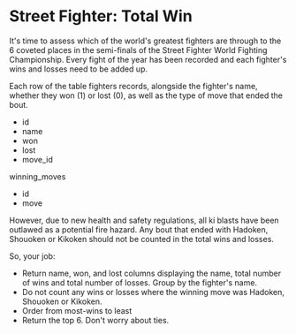 # Street Fighter: Total Win

It's time to assess which of the world's greatest fighters are through to the 6 coveted places in the semi-finals of the Street Fighter World Fighting Championship. Every fight of the year has been recorded and each fighter's wins and losses need to be added up.

Each row of the table fighters records, alongside the fighter's name, whether they won (1) or lost (0), as well as the type of move that ended the bout.
- id
- name
- won
- lost
- move_id

winning_moves
- id
- move

However, due to new health and safety regulations, all ki blasts have been outlawed as a potential fire hazard. Any bout that ended with Hadoken, Shouoken or Kikoken should not be counted in the total wins and losses.

So, your job:

- Return name, won, and lost columns displaying the name, total number of wins and total number of losses. Group by the fighter's name.
- Do not count any wins or losses where the winning move was Hadoken, Shouoken or Kikoken.
- Order from most-wins to least
- Return the top 6. Don't worry about ties.